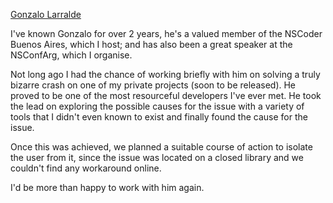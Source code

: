 [Gonzalo Larralde](http://stackoverflow.com/users/225589/gonzalo-larralde)

I've known Gonzalo for over 2 years, he's a valued member of the NSCoder Buenos Aires, which I host; and has also been a great speaker at the NSConfArg, which I organise. 

Not long ago I had the chance of working briefly with him on solving a truly bizarre crash on one of my private projects (soon to be released). He proved to be one of the most resourceful developers I've ever met. He took the lead on exploring the possible causes for the issue with a variety of tools that I didn't even known to exist and finally found the cause for the issue. 

Once this was achieved, we planned a suitable course of action to isolate the user from it, since the issue was located on a closed library and we couldn't find any workaround online. 

I'd be more than happy to work with him again.
